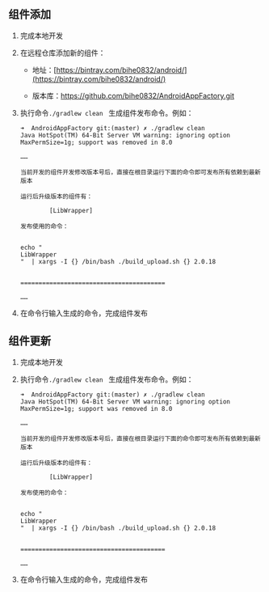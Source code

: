 ## 组件添加

1. 完成本地开发

2. 在远程仓库添加新的组件：

	- 地址：[https://bintray.com/bihe0832/android/](https://bintray.com/bihe0832/android/)
	
	- 版本库：https://github.com/bihe0832/AndroidAppFactory.git

3. 执行命令`./gradlew clean ` 生成组件发布命令。例如：

	```
	➜  AndroidAppFactory git:(master) ✗ ./gradlew clean
	Java HotSpot(TM) 64-Bit Server VM warning: ignoring option MaxPermSize=1g; support was removed in 8.0
	
	……	
	
	当前开发的组件开发修改版本号后，直接在根目录运行下面的命令即可发布所有依赖到最新版本
	
	运行后升级版本的组件有：
	
	        [LibWrapper]
	
	发布使用的命令：
	
	
	echo "
	LibWrapper
	"  | xargs -I {} /bin/bash ./build_upload.sh {} 2.0.18
	
	
	========================================
	
	……
	```

4. 在命令行输入生成的命令，完成组件发布


## 组件更新

1. 完成本地开发

2. 执行命令`./gradlew clean ` 生成组件发布命令。例如：

	```
	➜  AndroidAppFactory git:(master) ✗ ./gradlew clean
	Java HotSpot(TM) 64-Bit Server VM warning: ignoring option MaxPermSize=1g; support was removed in 8.0
	
	……	
	
	当前开发的组件开发修改版本号后，直接在根目录运行下面的命令即可发布所有依赖到最新版本
	
	运行后升级版本的组件有：
	
	        [LibWrapper]
	
	发布使用的命令：
	
	
	echo "
	LibWrapper
	"  | xargs -I {} /bin/bash ./build_upload.sh {} 2.0.18
	
	
	========================================
	
	……
	```

3. 在命令行输入生成的命令，完成组件发布